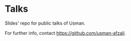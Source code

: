 # Talks

Slides' repo for public talks of Usman.

For further info, contact <https://github.com/usman-afzali>.
